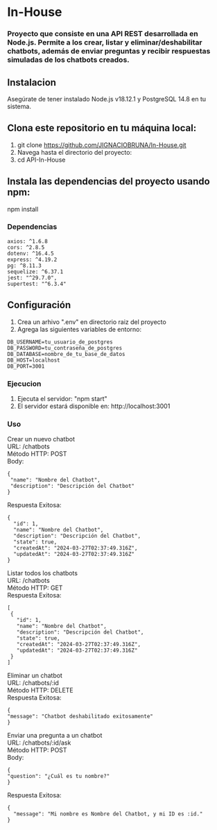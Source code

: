 # In-House

### Proyecto que consiste en una API REST desarrollada en Node.js. Permite a los crear, listar y eliminar/deshabilitar chatbots, además de enviar preguntas y recibir respuestas simuladas de los chatbots creados. 

## Instalacion 

 Asegúrate de tener instalado Node.js v18.12.1 y PostgreSQL 14.8 en tu sistema.

## Clona este repositorio en tu máquina local:
 1. git clone https://github.com/JIGNACIOBRUNA/In-House.git
 2. Navega hasta el directorio del proyecto:
 3. cd API-In-House

## Instala las dependencias del proyecto usando npm:
 npm install

### Dependencias 

```plaintext
axios: ^1.6.8
cors: ^2.8.5
dotenv: ^16.4.5
express: ^4.19.2
pg: ^8.11.3
sequelize: ^6.37.1
jest: "^29.7.0",
supertest: "^6.3.4"
```

## Configuración

1. Crea un arhivo ".env" en directorio raiz del proyecto
2. Agrega las siguientes variables de entorno:
   
```plaintext
DB_USERNAME=tu_usuario_de_postgres
DB_PASSWORD=tu_contraseña_de_postgres
DB_DATABASE=nombre_de_tu_base_de_datos
DB_HOST=localhost
DB_PORT=3001
```

### Ejecucion 

1. Ejecuta el servidor: "npm start"
2. El servidor estará disponible en: http://localhost:3001

### Uso  
Crear un nuevo chatbot  
URL: /chatbots  
Método HTTP: POST  
Body: 

 ```plaintext
{
  "name": "Nombre del Chatbot",
  "description": "Descripción del Chatbot"
}
```
Respuesta Exitosa:
```plaintext
{
  "id": 1,
  "name": "Nombre del Chatbot",
  "description": "Descripción del Chatbot",
  "state": true,
  "createdAt": "2024-03-27T02:37:49.316Z",
  "updatedAt": "2024-03-27T02:37:49.316Z"
}
```
Listar todos los chatbots  
URL: /chatbots  
Método HTTP: GET  
Respuesta Exitosa:  
 ```plaintext
[
  {
    "id": 1,
    "name": "Nombre del Chatbot",
    "description": "Descripción del Chatbot",
    "state": true,
    "createdAt": "2024-03-27T02:37:49.316Z",
    "updatedAt": "2024-03-27T02:37:49.316Z"
  }
]
```
Eliminar un chatbot  
URL: /chatbots/:id  
Método HTTP: DELETE  
Respuesta Exitosa:  
  ```plaintext
{
  "message": "Chatbot deshabilitado exitosamente"
}
```
Enviar una pregunta a un chatbot  
URL: /chatbots/:id/ask  
Método HTTP: POST  
Body: 
  ```plaintext
{
  "question": "¿Cuál es tu nombre?"
}
```
Respuesta Exitosa:
```plaintext
{
  "message": "Mi nombre es Nombre del Chatbot, y mi ID es :id."
}
```
